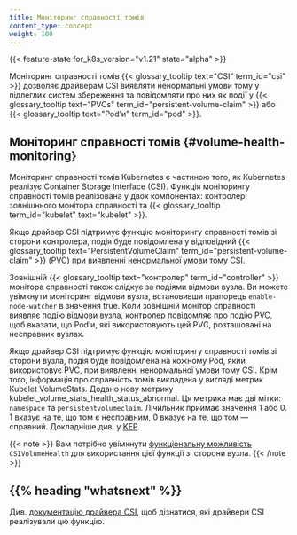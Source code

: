 ```yaml
---
title: Моніторинг справності томів
content_type: concept
weight: 100
---
```


<!-- overview -->

{{< feature-state for_k8s_version="v1.21" state="alpha" >}}

Моніторинг справності томів {{< glossary_tooltip text="CSI" term_id="csi" >}} дозволяє драйверам CSI виявляти ненормальні умови тому у підлеглих систем збереження та повідомляти про них як події у {{< glossary_tooltip text="PVCs" term_id="persistent-volume-claim" >}} або {{< glossary_tooltip text="Podʼи" term_id="pod" >}}.

<!-- body -->

## Моніторинг справності томів {#volume-health-monitoring}

Моніторинг справності томів Kubernetes є частиною того, як Kubernetes реалізує Container Storage Interface (CSI). Функція моніторингу справності томів реалізована у двох компонентах: контролері зовнішнього монітора справності та {{< glossary_tooltip term_id="kubelet" text="kubelet" >}}.

Якщо драйвер CSI підтримує функцію моніторингу справності томів зі сторони контролера, подія буде повідомлена у відповідний {{< glossary_tooltip text="PersistentVolumeClaim" term_id="persistent-volume-claim" >}} (PVC) при виявленні ненормальної умови тому CSI.

Зовнішній {{< glossary_tooltip text="контролер" term_id="controller" >}} монітора справності також слідкує за подіями відмови вузла. Ви можете увімкнути моніторинг відмови вузла, встановивши прапорець `enable-node-watcher` в значення true. Коли зовнішній монітор справності виявляє подію відмови вузла, контролер повідомляє про подію PVC, щоб вказати, що Podʼи, які використовують цей PVC, розташовані на несправних вузлах.

Якщо драйвер CSI підтримує функцію моніторингу справності томів зі сторони вузла, подія буде повідомлена на кожному Pod, який використовує PVC, при виявленні ненормальної умови тому CSI. Крім того, інформація про справність томів викладена у вигляді метрик Kubelet VolumeStats. Додано нову метрику kubelet_volume_stats_health_status_abnormal. Ця метрика має дві мітки: `namespace` та `persistentvolumeclaim`. Лічильник приймає значення 1 або 0. 1 вказує на те, що том є несправним, 0 вказує на те, що том — справний. Докладніше див. у [KEP](https://github.com/kubernetes/enhancements/tree/master/keps/sig-storage/1432-volume-health-monitor#kubelet-metrics-changes).

{{< note >}}
Вам потрібно увімкнути [функціональну можливість](/uk/docs/reference/command-line-tools-reference/feature-gates/) `CSIVolumeHealth` для використання цієї функції зі сторони вузла.
{{< /note >}}

## {{% heading "whatsnext" %}}

Див. [документацію драйвера CSI](https://kubernetes-csi.github.io/docs/drivers.html), щоб дізнатися, які драйвери CSI реалізували цю функцію.
